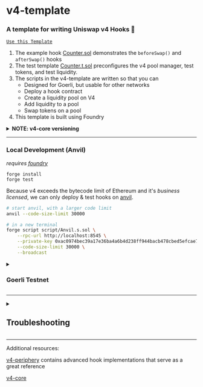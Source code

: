 # v4-template
### **A template for writing Uniswap v4 Hooks 🦄**

[`Use this Template`](https://github.com/saucepoint/v4-template/generate)

1. The example hook [Counter.sol](src/Counter.sol) demonstrates the `beforeSwap()` and `afterSwap()` hooks
2. The test template [Counter.t.sol](test/Counter.t.sol) preconfigures the v4 pool manager, test tokens, and test liquidity.
3. The scripts in the v4-template are written so that you can
   - Designed for Goerli, but usable for other networks
   - Deploy a hook contract
   - Create a liquidity pool on V4
   - Add liquidity to a pool
   - Swap tokens on a pool
6. This template is built using Foundry

<details>
<summary><b>NOTE: v4-core versioning</b></summary>

Previous versions of `v4-template` accessed `v4-core` as the nested dependency of `v4-periphery`. With recent core activity, `v4-periphery` is slightly out of sync.

As of 11/16/2023, `v4-template` has pinned a version of `v4-core` that is most similar to the testnet deployments.

If there are issues, please do not hesistate on reaching out to [saucepoint](https://t.me/saucepoint)

</details>

---

### Local Development (Anvil)

*requires [foundry](https://book.getfoundry.sh)*

```
forge install
forge test
```

Because v4 exceeds the bytecode limit of Ethereum and it's *business licensed*, we can only deploy & test hooks on [anvil](https://book.getfoundry.sh/anvil/).

```bash
# start anvil, with a larger code limit
anvil --code-size-limit 30000

# in a new terminal
forge script script/Anvil.s.sol \
    --rpc-url http://localhost:8545 \
    --private-key 0xac0974bec39a17e36ba4a6b4d238ff944bacb478cbed5efcae784d7bf4f2ff80 \
    --code-size-limit 30000 \
    --broadcast
```

<details>
<summary><h3>Goerli Testnet</h3></summary>

For testing on Goerli Testnet the Uniswap Foundation team has deployed a slimmed down version of the V4 contract (due to current contract size limits) on the network.

The relevant addresses for testing on Goerli are the ones below

```bash
POOL_MANAGER = 0x3A9D48AB9751398BbFa63ad67599Bb04e4BdF98b
POOL_MODIFY_POSITION_TEST = 0x83feDBeD11B3667f40263a88e8435fca51A03F8C
SWAP_ROUTER = 0xF8AADC65Bf1Ec1645ef931317fD48ffa734a185c
```

To run scripts with Goerli on Foundry you must include an RPC-URL for the Goerli Testnet. You can add your own by going to [Infura](https://www.infura.io/), signing up for an account, and adding your RPC-URL for Goerli.

Once you have your RPC-URL you can run this script below (update the values first) to deploy your own hook contract to Goerli.

```
forge script script/CounterDeploy.s.sol \
--rpc-url https://rpc.ankr.com/eth_goerli \
--private-key [your_private_key_on_goerli_here] \
--broadcast
```

### *Deploying your own Tokens For Testing*

Because V4 is still in testing mode, most networks don't have liquidity pools live on V4 testnets. We recommend launching your own test tokens and expirementing with them that. We've included in the templace a Mock UNI and Mock USDC contract for easier testing. You can deploy the contracts and when you do you'll have 1 million mock tokens to test with for each contract. See deployment commands below

```
forge create script/mocks/mUNI.sol:MockUNI \
--rpc-url [your_rpc_url_here] \
--private-key [your_private_key_on_goerli_here]
```

```
forge create script/mocks/mUSDC.sol:MockUSDC \
--rpc-url [your_rpc_url_here] \
--private-key [your_private_key_on_goerli_here]
```

</details>

---

<details>
<summary><h2>Troubleshooting</h2></summary>



### *Permission Denied*

When installing dependencies with `forge install`, Github may throw a `Permission Denied` error

Typically caused by missing Github SSH keys, and can be resolved by following the steps [here](https://docs.github.com/en/github/authenticating-to-github/connecting-to-github-with-ssh) 

Or [adding the keys to your ssh-agent](https://docs.github.com/en/authentication/connecting-to-github-with-ssh/generating-a-new-ssh-key-and-adding-it-to-the-ssh-agent#adding-your-ssh-key-to-the-ssh-agent), if you have already uploaded SSH keys

### Hook deployment failures

Hook deployment failures are caused by incorrect flags or incorrect salt mining

1. Verify the flags are in agreement:
    * `getHookCalls()` returns the correct flags
    * `flags` provided to `HookMiner.find(...)`
2. Verify salt mining is correct:
    * In **forge test**: the *deploye*r for: `new Hook{salt: salt}(...)` and `HookMiner.find(deployer, ...)` are the same. This will be `address(this)`. If using `vm.prank`, the deployer will be the pranking address
    * In **forge script**: the deployer must be the CREATE2 Proxy: `0x4e59b44847b379578588920cA78FbF26c0B4956C`
        * If anvil does not have the CREATE2 deployer, your foundry may be out of date. You can update it with `foundryup`

</details>

---

Additional resources:

[v4-periphery](https://github.com/uniswap/v4-periphery) contains advanced hook implementations that serve as a great reference

[v4-core](https://github.com/uniswap/v4-core)

